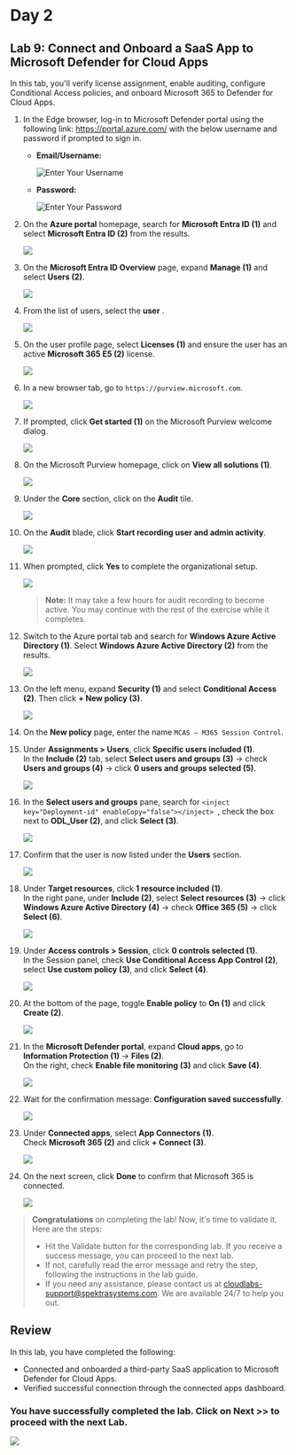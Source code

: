 # Day 2

## Lab 9: Connect and Onboard a SaaS App to Microsoft Defender for Cloud Apps

In this tab, you'll verify license assignment, enable auditing, configure Conditional Access policies, and onboard Microsoft 365 to Defender for Cloud Apps.

1. In the Edge browser, log-in to Microsoft Defender portal using the following link: https://portal.azure.com/ with the below username and password if prompted to sign in.

    - **Email/Username:** <inject key="AzureAdUserEmail"></inject>
 
       ![Enter Your Username](../../Project-Ready-Combined/Labwise/media/tr1.png)
 
   - **Password:** <inject key="AzureAdUserPassword"></inject>

       ![Enter Your Password](../../Project-Ready-Combined/Labwise/media/tr2.png)

1. On the **Azure portal** homepage, search for **Microsoft Entra ID (1)** and select **Microsoft Entra ID (2)** from the results.

   ![](../media/rd_day2_ex1_t1_1.png)

1. On the **Microsoft Entra ID Overview** page, expand **Manage (1)** and select **Users (2)**.

   ![](../media/rd_day2_ex1_t1_2.png)

1. From the list of users, select the **user** <inject key="Deployment-id" enableCopy="false"></inject>.

   ![](../media/rd_day2_ex1_t1_3.png)

1. On the user profile page, select **Licenses (1)** and ensure the user has an active **Microsoft 365 E5 (2)** license.

   ![](../media/rd_day2_ex1_t1_4.png)

1. In a new browser tab, go to `https://purview.microsoft.com`.

   ![](../media/rd_day2_ex1_t1_5.png)

1. If prompted, click **Get started (1)** on the Microsoft Purview welcome dialog.

   ![](../media/rd_day2_ex1_t1_6.png)

1. On the Microsoft Purview homepage, click on **View all solutions (1)**.

   ![](../media/rd_day2_ex1_t1_7.png)

1. Under the **Core** section, click on the **Audit** tile.

   ![](../media/rd_day2_ex1_t1_8.png)

1. On the **Audit** blade, click **Start recording user and admin activity**.

   ![](../media/rd_day2_ex1_t1_9.png)

1. When prompted, click **Yes** to complete the organizational setup.

    ![](../media/rd_day2_ex1_t1_10.png)

    > **Note:** It may take a few hours for audit recording to become active. You may continue with the rest of the exercise while it completes.

1. Switch to the Azure portal tab and search for **Windows Azure Active Directory (1)**. Select **Windows Azure Active Directory (2)** from the results.

    ![](../media/rd_day2_ex1_t1_11.png)

1. On the left menu, expand **Security (1)** and select **Conditional Access (2)**. Then click **+ New policy (3)**.

    ![](../media/rd_day2_ex1_t1_12.png)

1. On the **New policy** page, enter the name `MCAS – M365 Session Control`.

1. Under **Assignments > Users**, click **Specific users included (1)**.  
    In the **Include (2)** tab, select **Select users and groups (3)** → check **Users and groups (4)** → click **0 users and groups selected (5)**.

    ![](../media/rd_day2_ex1_t1_13.png)

1. In the **Select users and groups** pane, search for `<inject key="Deployment-id" enableCopy="false"></inject>
 `, check the box next to **ODL_User (2)**, and click **Select (3)**.

    ![](../media/rd_day2_ex1_t1_14.png)

1. Confirm that the user is now listed under the **Users** section.

    ![](../media/rd_day2_ex1_t1_15.png)

1. Under **Target resources**, click **1 resource included (1)**.  
    In the right pane, under **Include (2)**, select **Select resources (3)** → click **Windows Azure Active Directory (4)** → check **Office 365 (5)** → click **Select (6)**.

    ![](../media/rd_day2_ex1_t1_16.png)

1. Under **Access controls > Session**, click **0 controls selected (1)**.  
    In the Session panel, check **Use Conditional Access App Control (2)**, select **Use custom policy (3)**, and click **Select (4)**.

    ![](../media/rd_day2_ex1_t1_17.png)

1. At the bottom of the page, toggle **Enable policy** to **On (1)** and click **Create (2)**.

    ![](../media/rd_day2_ex1_t1_18.png)

1. In the **Microsoft Defender portal**, expand **Cloud apps**, go to **Information Protection (1)** → **Files (2)**.  
    On the right, check **Enable file monitoring (3)** and click **Save (4)**.

    ![](../media/rd_day2_ex1_t1_19.png)

1. Wait for the confirmation message: **Configuration saved successfully**.

    ![](../media/rd_day2_ex1_t1_20.png)

1. Under **Connected apps**, select **App Connectors (1)**.  
    Check **Microsoft 365 (2)** and click **+ Connect (3)**.

    ![](../media/rd_day2_ex1_t1_21.png)

1. On the next screen, click **Done** to confirm that Microsoft 365 is connected.

    ![](../media/rd_day2_ex1_t1_22.png)

> **Congratulations** on completing the lab! Now, it's time to validate it. Here are the steps:
> - Hit the Validate button for the corresponding lab. If you receive a success message, you can proceed to the next lab. 
> - If not, carefully read the error message and retry the step, following the instructions in the lab guide.
> - If you need any assistance, please contact us at cloudlabs-support@spektrasystems.com. We are available 24/7 to help you out.
<validation step="d841263c-65e4-4a6c-ab16-b57b20463af8" />

## Review

In this lab, you have completed the following:

- Connected and onboarded a third-party SaaS application to Microsoft Defender for Cloud Apps.
- Verified successful connection through the connected apps dashboard.

### You have successfully completed the lab. Click on **Next >>** to proceed with the next Lab.

![](../media/rd_gs_1_9.png)
